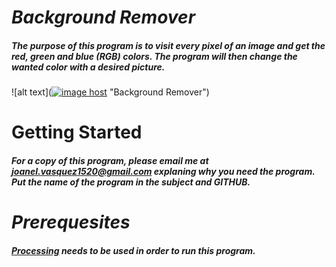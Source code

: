 # _Background Remover_
##### The purpose of this program is to visit every pixel of an image and get the red, green and blue (RGB) colors. The program will then change the wanted color with a desired picture.
![alt text](<a href="http://imgbox.com/q19euFN6" target="_blank"><img src="https://5-t.imgbox.com/q19euFN6.jpg" alt="image host"/></a> "Background Remover")
# Getting Started
##### For a copy of this program, please email me at joanel.vasquez1520@gmail.com explaning why you need the program. Put the name of the program in the subject and GITHUB. 
# _Prerequesites_
##### [Processing](https://processing.org/download/) needs to be used in order to run this program. 
